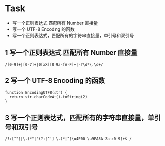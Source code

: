 # Task

- 写一个正则表达式 匹配所有 Number 直接量
- 写一个 UTF-8 Encoding 的函数
- 写一个正则表达式，匹配所有的字符串直接量，单引号和双引号

## 1 写一个正则表达式 匹配所有 Number 直接量

```
/[0-9]+|[0-7]+|0[xX][0-9a-fA-F]+|-?\d*\.\d+/
```


## 2 写一个 UTF-8 Encoding 的函数

```
function EncodingUTF8(str) {
  return str.charCodeAt().toString(2)
}
```

## 3 写一个正则表达式，匹配所有的字符串直接量，单引号和双引号

```
/?:[^"]|\.)*"|'(?:[^']|\.)*|^[\u4E00-\u9FA5A-Za-z0-9]+$ /
```